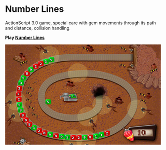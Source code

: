 # Number Lines

ActionScript 3.0 game, special care with gem movements through its path and distance, collision handling.

**Play [Number Lines](https://www.cognifit.com/es/public/game/1662243607/cinta-num-rica)**

![Number Lines screenshot](screenshot.jpg)
